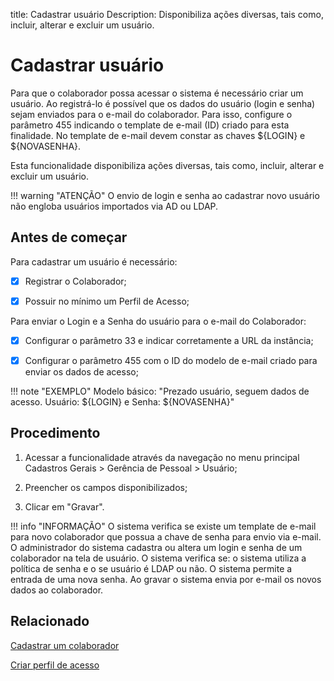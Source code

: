 title: Cadastrar usuário
Description: Disponibiliza ações diversas, tais como, incluir, alterar e excluir um usuário.

# Cadastrar usuário

Para que o colaborador possa acessar o sistema é necessário criar um usuário. Ao registrá-lo é possível que os dados do usuário (login e senha) sejam enviados para o e-mail do colaborador. Para isso, configure o parâmetro 455 indicando o template de e-mail (ID) criado para esta finalidade. No template de e-mail devem constar as chaves ${LOGIN} e ${NOVASENHA}.

Esta funcionalidade disponibiliza ações diversas, tais como, incluir, alterar e
excluir um usuário.

!!! warning "ATENÇÃO"
    O envio de login e senha ao cadastrar novo usuário não engloba usuários importados via AD ou LDAP.

## Antes de começar

Para cadastrar um usuário é necessário:

- [X] Registrar o Colaborador;

- [X] Possuir no mínimo um Perfil de Acesso;

Para enviar o Login e a Senha do usuário para o e-mail do Colaborador:

- [X] Configurar o parâmetro 33 e indicar corretamente a URL da instância;

- [X] Configurar o parâmetro 455 com o ID do modelo de e-mail criado para enviar os dados de acesso;

!!! note "EXEMPLO"
    Modelo básico: "Prezado usuário, seguem dados de acesso. Usuário: ${LOGIN} e Senha: ${NOVASENHA}"

## Procedimento

1.  Acessar a funcionalidade através da navegação no menu principal Cadastros
    Gerais \> Gerência de Pessoal \> Usuário;

2.  Preencher os campos disponibilizados;

3.  Clicar em "Gravar".

!!! info "INFORMAÇÃO"
    O sistema verifica se existe um template de e-mail para novo colaborador que possua a chave de senha para envio via e-mail. O administrador do sistema cadastra ou altera um login e senha de um colaborador na tela de usuário. O sistema verifica se: o sistema utiliza a política de senha e o se usuário é LDAP ou não. O sistema permite a entrada de uma nova senha. Ao gravar o sistema envia por e-mail os novos dados ao colaborador.

## Relacionado

[Cadastrar um colaborador](/pt-br/citsmart-platform-9/initial-settings/access-settings/user/register-employee.html)

[Criar perfil de acesso](/pt-br/citsmart-platform-9/initial-settings/access-settings/profile/create-profile-access.html)

<!-- !!! tip "About"

    <b>Product/Version:</b> CITSmart | 9.00 &nbsp;&nbsp;
    <b>Updated:</b>01/18/2021 – Anna Martins

